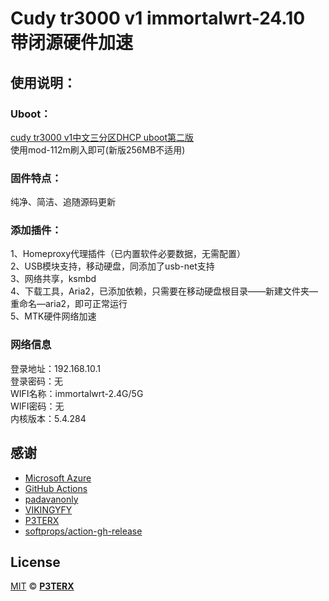 # Cudy tr3000 v1 immortalwrt-24.10 带闭源硬件加速
## 使用说明：
### Uboot：  
[cudy tr3000 v1中文三分区DHCP uboot第二版](https://www.right.com.cn/forum/thread-8415351-1-1.html)  
使用mod-112m刷入即可(新版256MB不适用)  
### 固件特点：  
纯净、简洁、追随源码更新  
### 添加插件：  
1、Homeproxy代理插件（已内置软件必要数据，无需配置）  
2、USB模块支持，移动硬盘，同添加了usb-net支持  
3、网络共享，ksmbd  
4、下载工具，Aria2，已添加依赖，只需要在移动硬盘根目录——新建文件夹—重命名—aria2，即可正常运行  
5、MTK硬件网络加速  
### 网络信息  
登录地址：192.168.10.1  
登录密码：无  
WIFI名称：immortalwrt-2.4G/5G  
WIFI密码：无  
内核版本：5.4.284  

## 感谢

- [Microsoft Azure](https://azure.microsoft.com)
- [GitHub Actions](https://github.com/features/actions)
- [padavanonly](https://github.com/padavanonly/immortalwrt-mt798x-6.6)
- [VIKINGYFY](https://github.com/VIKINGYFY/OpenWRT-CI)
- [P3TERX](https://github.com/P3TERX/Actions-OpenWrt)
- [softprops/action-gh-release](https://github.com/softprops/action-gh-release)

## License

[MIT](https://github.com/P3TERX/Actions-OpenWrt/blob/main/LICENSE) © [**P3TERX**](https://p3terx.com)
